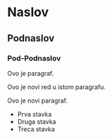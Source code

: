 # Naslov
## Podnaslov
### Pod-Podnaslov

Ovo je paragraf.

Ovo je novi red u istom paragrafu.


Ovo je novi paragraf.

* Prva stavka
* Druga stavka
* Treca stavka

